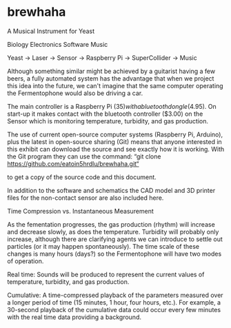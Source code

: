 # brewhaha
A Musical Instrument for Yeast


 Biology           Electronics            Software              Music

 Yeast  →  Laser → Sensor → Raspberry Pi → SuperCollider → Music


Although something similar might be achieved by a guitarist having a few beers, a fully automated system has the advantage that when we project this idea into the future, we can't imagine that the same computer operating the Fermentophone would also be driving a car.

The main controller is a Raspberry Pi ($35) with a bluetooth dongle ($4.95).  On start-up it makes contact with the bluetooth controller ($3.00) on the Sensor which is monitoring temperature, turbidity, and gas production. 

The use of current open-source computer systems (Raspberry Pi, Arduino), plus the latest in open-source sharing (Git) means that anyone interested in this exhibit can download the source and see exactly how it is working.  With the Git program they can use the command:
“git clone https://github.com/eatoin5hrdlu/brewhaha.git“ 

to get a copy of the source code and this document.

In addition to the software and schematics the CAD model and 3D printer files for the non-contact sensor are also included here.


Time Compression vs. Instantaneous Measurement

As the fementation progresses, the gas production (rhythm) will increase and decrease slowly, as does the temperature.  Turbidity will probably only increase, although there are clarifying agents we can introduce to settle out particles (or it may happen spontaneously).   The time scale of these changes is many hours (days?) so the Fermentophone will have two modes of operation.

Real time:  Sounds will be produced to represent the current values of temperature, turbidity, and gas production.

Cumulative:  A time-compressed playback of the parameters measured over a longer period of time (15 minutes, 1 hour, four hours, etc.).  For example, a 30-second playback of the cumulative data could occur every few minutes with the real time data providing a background. 
